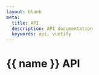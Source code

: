 ```yaml
---
layout: blank
meta:
  title: API
  description: API documentation
  keywords: api, vuetify
---
```


<script setup>
  const name = shallowRef('')
</script>

<ApiView v-on:update:name="name = $event">

# {{ name }} API

<PageFeatures />

<ApiBacklinks :name="name" />

<PromotedEntry />

<ApiSearch />

</ApiView>
